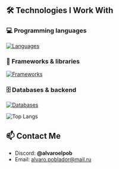 ## 🛠 Technologies I Work With  

### 💻 Programming languages  
[![Languages](https://skillicons.dev/icons?i=html,css,js,ts,py,cpp,java,rust)](https://skillicons.dev)  

### 🚀 Frameworks & libraries  
[![Frameworks](https://skillicons.dev/icons?i=react,next,discordjs,tauri)](https://skillicons.dev)  

### 🗄️ Databases & backend  
[![Databases](https://skillicons.dev/icons?i=mongo,sqlite,nodejs)](https://skillicons.dev)  

![Top Langs](https://github-readme-stats-git-masterrstaa-rickstaa.vercel.app/api/top-langs/?username=alvaroelpob&layout=compact)  

## 📫 Contact Me  
- Discord: **@alvaroelpob**  
- Email: [alvaro.poblador@mail.ru](mailto:alvaro.poblador@mail.ru)  
